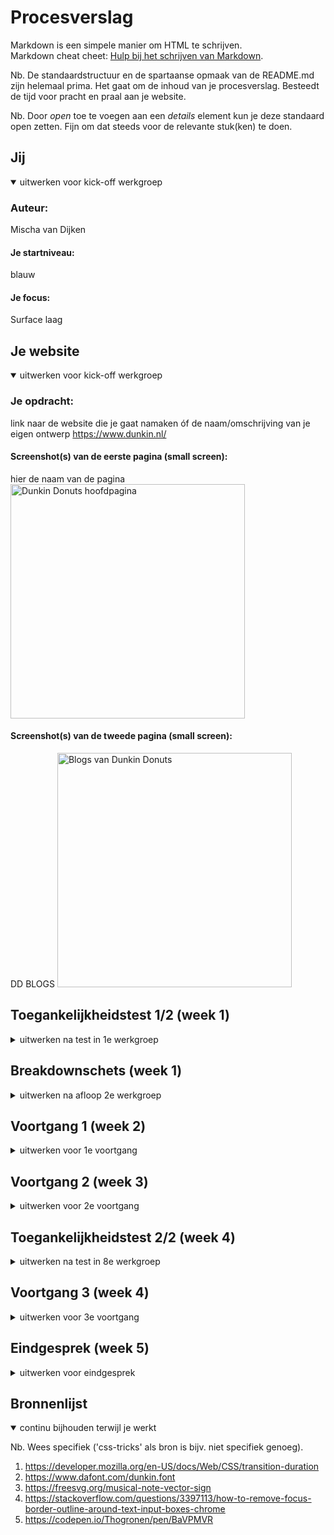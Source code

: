 # Procesverslag
Markdown is een simpele manier om HTML te schrijven.  
Markdown cheat cheet: [Hulp bij het schrijven van Markdown](https://github.com/adam-p/markdown-here/wiki/Markdown-Cheatsheet).

Nb. De standaardstructuur en de spartaanse opmaak van de README.md zijn helemaal prima. Het gaat om de inhoud van je procesverslag. Besteedt de tijd voor pracht en praal aan je website.

Nb. Door *open* toe te voegen aan een *details* element kun je deze standaard open zetten. Fijn om dat steeds voor de relevante stuk(ken) te doen.





## Jij

<details open>
  <summary>uitwerken voor kick-off werkgroep</summary>

  ### Auteur:
  Mischa van Dijken

  #### Je startniveau:
  blauw

  #### Je focus:
  Surface laag
 
</details>





## Je website

<details open>
  <summary>uitwerken voor kick-off werkgroep</summary>

  ### Je opdracht:
  link naar de website die je gaat namaken óf de naam/omschrijving van je eigen ontwerp
https://www.dunkin.nl/  

  #### Screenshot(s) van de eerste pagina (small screen): 
  hier de naam van de pagina  
  <img src="readme-images/Hoofdpagina.png" width="375px" alt="Dunkin Donuts hoofdpagina">

  #### Screenshot(s) van de tweede pagina (small screen):
  DD BLOGS 
  <img src="readme-images/DDBLOGS.png" width="375px" alt="Blogs van Dunkin Donuts">
 
</details>



## Toegankelijkheidstest 1/2 (week 1)

<details>
  <summary>uitwerken na test in 1e werkgroep</summary>

  ### Bevindingen
  Lijst met je bevindingen die in de test naar voren kwamen:

  - Bestellen kan bijna niet
  - Bij de producten wordt de naam niet opgenoemd
  - Veel headers wat het verwarrend maakt
  - Dunkin Donuts' gebruikt felle kleuren wat helpt.

  #### Screenreader
  Hier korte omschrijving (met indien nodig afbeeldingen)

  Minder headers kunnen ervoor zorgen dat de screenreader niet allemaal niet nodige informatie voorleest.


  #### Muis en Toetsenbord 
  Het tabben ging goed maar je kan er niet echt mee bestellen dus voor het grote geheel is het echt heel slecht.

  Dunkin Donuts kan ervoor zorgen dat er meer juiste informatie wordt voorgelezen.


  #### Motoriek (shocks, elastiekjes)
  Hier korte omschrijving (met indien nodig afbeeldingen)

  Hier gaat veel goed omdat Dunkin Donuts veel grote knoppen gebruikt.


  #### Visueel (brillen, contrast, kleurenblind, dark/light). 
  Hier korte omschrijving (met indien nodig afbeeldingen)

  Dunkin Donuts gebruikt felle kleuren wat erg helpt.


</details>



## Breakdownschets (week 1)

<details>
  <summary>uitwerken na afloop 2e werkgroep</summary>

  ### de hele pagina: 
  <img src="readme-images/breakdown.png" width="375px" alt="Breakdown pagina">

  ### dynamisch deel (bijv menu): 
  <img src="readme-images/breakdown-twee.png" width="375px" alt="Dunkin Donuts blogs pagina">

  ### wellicht nog een dynamisch deel (bijv filter): 
  <img src="readme-images/breakdown-menu.png" width="375px" alt="Menu breakdown">

</details>





## Voortgang 1 (week 2)

<details>
  <summary>uitwerken voor 1e voortgang</summary>

  ### Stand van zaken
  hier dit ging goed & dit was lastig (neem ook screenshots op van delen van je website en code)
  Ik vond het lastig om nog niet teveel met de styling bezig te zijn maar de HTML zelf coderen ging goed.
  <img src="readme-images/eersteversie.png" width="375px" alt="Eerste versie website">
  Verder is dit voor nu helemaal simpele code en kan ik nu al vele beter maar ben ik ziek.
  <img src="readme-images/eersteversie-code.png" width="375px" alt="Eerste versie html">

  ### Agenda voor meeting
  samen met je groepje opstellen

  Besproken: Er waren nog niet echt heel veel vragen het was meer een check om te kijken waar iedereen was.


  ### Verslag van meeting
  hier na afloop snel de uitkomsten van de meeting vastleggen

  - Ik heb tehoren gekregen dat de HTML van de pagina die ik had voor nu oke was maar dat ik wel echt verder moest. Ik ben alleen ziek.

</details>





## Voortgang 2 (week 3)

<details>
  <summary>uitwerken voor 2e voortgang</summary>

  ### Stand van zaken
  hier dit ging goed & dit was lastig (neem ook screenshots op van delen van je website en code)
  Ik vond het lastig om een begin te maken aan de css want je weet niet zo snel waar je moet beginnen. Maar het is me uiteindelijk wel gelukt.

  ### Agenda voor meeting
  samen met je groepje opstellen

  Besproken: Hoe ik een img kan coveren zodat niet alles geshowed wordt.
  Z-index, Github duurt lang met uploaden, Header pas laten zien wanneer er gescrolld wordt, margin-left & auto om alles in het midden te krijgen en Twee aparte p's in één li.
  ### Verslag van meeting
  hier na afloop snel de uitkomsten van de meeting vastleggen

  - Mijn deel: Div met een breedte en een hoogte en een hidden overflow.

</details>





## Toegankelijkheidstest 2/2 (week 4)

<details>
  <summary>uitwerken na test in 8e werkgroep</summary>

  ### Bevindingen
  Lijst met je bevindingen die in de test naar voren kwamen (geef ook aan wat er verbeterd is):
  
  - H1 is weg in het lijst met headers als er display:none op zit.
  - Door de felle kleuren valt veel gelukkig wel op voor slechtziende mensen. 
  - Bij de Color #0779p bril was het nog het minst goed omdat het contrast met deze kleuren dan veel minder groot is.


  #### Screenreader
  Hier korte omschrijving (met indien nodig afbeeldingen)
  Dit ging goed voor de content die ik heb uitgewerkt. Dit is alleen niet het hele bestel gebeuren wat lastiger is om goed inclusive te ontwerpen. Verder was er wel een h1 die niet voorgelezen werd terwijl dit natuurlijk wel heel handig is.

  Hier een omschrijving van hoe het opgelost kan worden (met indien nodig afbeeldingen)
  Ik heb code gevonden hoe dit opgelost kan worden. https://medium.com/web-dev-survey-from-kyoto/the-visually-hidden-technique-303f8e2bd409.


  #### Muis en Toetsenbord 
  Hier korte omschrijving (met indien nodig afbeeldingen)
  Ik had hier helaas niog geen focus states dus kon ik het niet helemaal testen.

  Hier een omschrijving van hoe het opgelost kan worden (met indien nodig afbeeldingen)
  Ik heb wel gekeken welke kleuren goed zouden passen om het goed te laten lijken. Een goed contrast is hier cruciaal.

  #### Motoriek (shocks, elastiekjes)
  Hier korte omschrijving (met indien nodig afbeeldingen)
  Dit ging goed omdat er grote knoppen in beeld zijn.

  Hier een omschrijving van hoe het opgelost kan worden (met indien nodig afbeeldingen)

  #### Visueel (brillen, contrast, kleurenblind, dark/light). 
  Hier korte omschrijving (met indien nodig afbeeldingen)
  Ik gebruik felle kleuren met een contrast dat te onderscheiden is dus dit ging redelijk goed.

  Hier een omschrijving van hoe het opgelost kan worden (met indien nodig afbeeldingen)

  Er kan altijd nog een extra site gemaakt worden met een nog hoger contrast zodal alles nog beter te zien is.

</details>





## Voortgang 3 (week 4)

<details>
  <summary>uitwerken voor 3e voortgang</summary>

  ### Stand van zaken
  hier dit ging goed & dit was lastig (neem ook screenshots op van delen van je website en code)


  ### Agenda voor meeting
  samen met je groepje opstellen

  Ik heb hierbij besproken hoe ik een deel van mijn grid in het midden zet, of ik het pijltje van de dropdown nog groter en meer naar links kon krijgen, hoe de focus state werkt bij een select en input en ik heb besproken hoe er een aan- en uitknop kan zijn voor muziek.

  <img src="readme-images/Inhetmidden.png" width="375px" alt="Buttontekst die in het midden moest.">


  ### Verslag van meeting
  hier na afloop snel de uitkomsten van de meeting vastleggen

  - Het pijltje veranderen gaat heel moeilijk en kon ik naar mijn mening beter laten zodat ik de code wel begreep.
  - De aan en uit knop moet met Javascript in een if loop waarbij de state veranderd na een click event.
  - Je kan als je klikt niet de focus state nergeren dus ik moet het maar zo goed mogelijk stylen.
  - Ik heb align-self: center; gebruikt om de tekst in het midden te krijgen van de button. 

</details>





## Eindgesprek (week 5)

<details>
  <summary>uitwerken voor eindgesprek</summary>

  ### Je uitkomst - karakteristiek screenshots:
  Ik weet eerlijk gezegd niet echt wat hiermee bedoeld wordt. Ik vind de heading met de bovenste tekst regel wel typische dunking donuts met alle kleuren ook. Voor de rest staan allen leuke en nog niet gelukte dingen beneden.
  <img src="readme-images/header.png" width="375px" alt="uitkomst opdracht 1">


  ### Dit ging goed/Heb ik geleerd: 
  Korte omschrijving met plaatjes

  Ik heb geleerd hoe je een werkend hamburger menu maakt met ook een sluit buttne natuurlijk.
  <img src="readme-images/Hamburgermenu.png" width="375px" alt="Hamburgermenu">

  Ik heb geleerd hoe je een foto kan draaien en shadow kan geven.
  <img src="readme-images/Dunkin-rondje.png" width="375px" alt="Dunking Donuts rond logo">

  Ik heb geleerd hoe je een image vast kan laten plakken aan de bovenkant of onderkant.
  <img src="readme-images/order-now.png" width="375px" alt="order now">

  ### Dit was lastig/Is niet gelukt:
  Korte omschrijving met plaatjes

  Het is me niet gelukt om tijdens het klikke de focus border weg te krijgen en mooier te krijgen in de nav.
  <img src="readme-images/nav-normaal.png" width="375px" alt="Nav foto">

  Het is me niet gelukt om de pijltjes mooier en meer naar links te krijgen. Dit bevatte heel veel code die ik gewoon weg niet begreep dus heb ik het ook niet toegepast.
  <img src="readme-images/betere-pijltjes.png" width="375px" alt="dropdown foto">
</details>





## Bronnenlijst

<details open>
  <summary>continu bijhouden terwijl je werkt</summary>

  Nb. Wees specifiek ('css-tricks' als bron is bijv. niet specifiek genoeg).

  1. https://developer.mozilla.org/en-US/docs/Web/CSS/transition-duration
  2. https://www.dafont.com/dunkin.font
  3. https://freesvg.org/musical-note-vector-sign
  4. https://stackoverflow.com/questions/3397113/how-to-remove-focus-border-outline-around-text-input-boxes-chrome
  5. https://codepen.io/Thogronen/pen/BaVPMVR

</details>